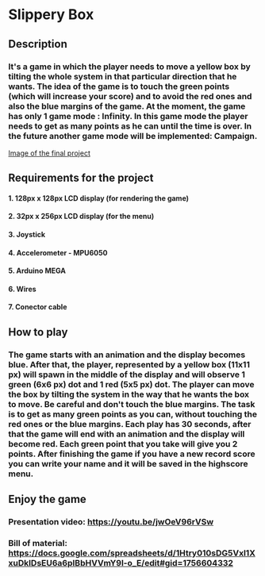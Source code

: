 # Slippery Box

## Description

### It's a game in which the player needs to move a yellow box by tilting the whole system in that particular direction that he wants. The idea of the game is to touch the green points (which will increase your score) and to avoid the red ones and also the blue margins of the game. At the moment, the game has only 1 game mode : Infinity. In this game mode the player needs to get as many points as he can until the time is over. In the future another game mode will be implemented: Campaign.

[Image of the final project](https://github.com/bazycristi21/Robotics/blob/master/Slippery%20Box/Final%20image.jpeg)

## Requirements for the project

#### 1. 128px x 128px LCD display  (for rendering the game)
#### 2. 32px x 256px LCD display   (for the menu)
#### 3. Joystick 
#### 4. Accelerometer - MPU6050
#### 5. Arduino MEGA
#### 6. Wires
#### 7. Conector cable



## How to play

### The game starts with an animation and the display becomes blue. After that, the player, represented by a yellow box (11x11 px) will spawn in the middle of the display and will observe 1 green (6x6 px) dot and 1 red (5x5 px) dot. The player can move the box by tilting the system in the way that he wants the box to move. Be careful and don't touch the blue margins. The task is to get as many green points as you can, without touching the red ones or the blue margins. Each play has 30 seconds, after that the game will end with an animation and the display will become red. Each green point that you take will give you 2 points. After finishing the game if you have a new record score you can write your name and it will be saved in the highscore menu.



## Enjoy the game
### Presentation video: https://youtu.be/jwOeV96rVSw
### Bill of material: https://docs.google.com/spreadsheets/d/1Htry010sDG5Vxl1XxuDkIDsEU6a6pIBbHVVmY9l-o_E/edit#gid=1756604332 
